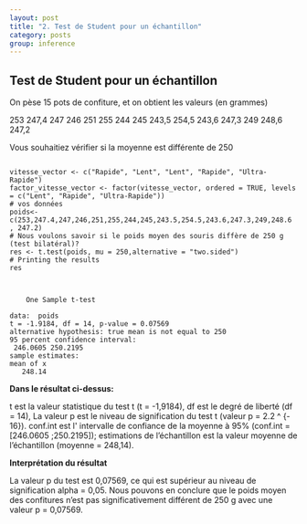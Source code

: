 ```yaml
---
layout: post
title: "2. Test de Student pour un échantillon"
category: posts
group: inference
---
```


<script async src="https://www.googletagmanager.com/gtag/js?id=UA-15159522-6"></script>
<script>
  window.dataLayer = window.dataLayer || [];
  function gtag(){dataLayer.push(arguments);}
  gtag('js', new Date());

  gtag('config', 'UA-15159522-6');
</script>


<script src="https://cdnjs.cloudflare.com/ajax/libs/mathjax/2.7.2/MathJax.js?config=TeX-MML-AM_CHTML"></script>

<h2>Test de Student pour un échantillon</h2>

On pèse 15 pots de confiture, et on obtient les valeurs (en grammes)

253  247,4  247  246  251  255  244  245  243,5  254,5  243,6  247,3  249  248,6  247,2

Vous souhaitiez vérifier si la moyenne est différente de 250

<html>
<head>
<meta http-equiv="Content-Type" content="text/html; charset=utf-8" />
<style>
.dcl__index-module__console--2YAI1, .dcl__index-module__editor--m_p4P {font-size: 15px !important; }
.lm_header .lm_tab .lm_title {font-size: 15px !important;}
.dcl__Button-module__extra-small--2toEt, .dcl__Button-module__small--1VJc5 {font-size: 15px;}
</style>
</head>
        <body>
        	<script type="text/javascript" src="//cdn.datacamp.com/dcl-react.js.gz"></script>
			<div data-datacamp-exercise data-lang="r">
        	<code data-type="sample-code">
vitesse_vector <- c("Rapide", "Lent", "Lent", "Rapide", "Ultra-Rapide")
factor_vitesse_vector <- factor(vitesse_vector, ordered = TRUE, levels = c("Lent", "Rapide", "Ultra-Rapide"))
# vos données
poids<-c(253,247.4,247,246,251,255,244,245,243.5,254.5,243.6,247.3,249,248.6 , 247.2)
# Nous voulons savoir si le poids moyen des souris diffère de 250 g (test bilatéral)?
res <- t.test(poids, mu = 250,alternative = "two.sided")
# Printing the results
res

</code>
</div>
</body>
</html>

<pre><code>
	One Sample t-test

data:  poids
t = -1.9184, df = 14, p-value = 0.07569
alternative hypothesis: true mean is not equal to 250
95 percent confidence interval:
 246.0605 250.2195
sample estimates:
mean of x 
   248.14
</code></pre>

<b>Dans le résultat ci-dessus:</b>

t est la valeur statistique du test t (t = -1,9184),
df est le degré de liberté (df = 14),
La valeur p est le niveau de signification du test t (valeur p = 2.2 ^ {- 16}).
conf.int est l' intervalle de confiance de la moyenne à 95% (conf.int = [246.0605 ;250.2195]);
estimations de l’échantillon est la valeur moyenne de l’échantillon (moyenne = 248,14).

<b>Interprétation du résultat</b>

La valeur p du test est 0,07569, ce qui est supérieur au niveau de signification alpha = 0,05. Nous pouvons en conclure que le poids moyen des confitures n’est pas significativement différent de 250 g avec une valeur p = 0,07569.
